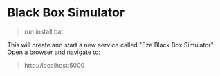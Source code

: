 
Black Box Simulator
=======================

> run install.bat

This will create and start a new service called "Eze Black Box Simulator"
Open a browser and navigate to:
> http://localhost:5000

